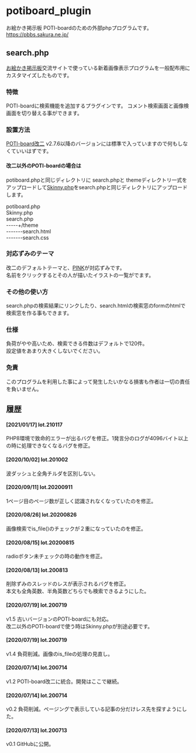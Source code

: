 # potiboard_plugin
お絵かき掲示板 POTI-boardのための外部phpプログラムです。 https://pbbs.sakura.ne.jp/

## search.php

[お絵かき掲示板](https://pbbs.sakura.ne.jp/)交流サイトで使っている新着画像表示プログラムを一般配布用にカスタマイズしたものです。

### 特徴

POTI-boardに検索機能を追加するプラグインです。
コメント検索画面と画像検画面を切り替える事ができます。

### 設置方法

[POTI-board改二](https://github.com/sakots/poti-kaini) v2.7.6以降のバージョンには標準で入っていますので何もしなくていいはずです。

#### 改二以外のPOTI-boardの場合は

potiboard.phpと同じディレクトリに
search.phpと
themeディレクトリ一式をアップロードして[Skinny.php](http://skinny.sx68.net/)をsearch.phpと同じディレクトリにアップロードします。

potiboard.php  
Skinny.php  
search.php  
-----+/theme  
-------search.html  
-------search.css  

### 対応ずみのテーマ

改二のデフォルトテーマと、[PINK](https://github.com/satopian/pink)が対応ずみです。  
名前をクリックするとその人が描いたイラストの一覧がでます。  

### その他の使い方

search.phpの検索結果にリンクしたり、search.htmlの検索窓のformのhtmlで検索窓を作る事もできます。    

### 仕様

負荷がやや高いため、検索できる件数はデフォルトで120件。  
設定値をあまり大きくしないでください。

### 免責

このプログラムを利用した事によって発生したいかなる損害も作者は一切の責任を負いません。

## 履歴
#### [2021/01/17] lot.210117  
PHP8環境で致命的エラーが出るバグを修正。1発言分のログが4096バイト以上の時に処理できなくなるバグを修正。
#### [2020/10/02] lot.201002
波ダッシュと全角チルダを区別しない。
#### [2020/09/11] lot.20200911
1ページ目のページ数が正しく認識されなくなっていたのを修正。
#### [2020/08/26] lot.20200826
画像検索でis_file()のチェックが２重になっていたのを修正。
#### [2020/08/15] lot.20200815
radioボタン未チェックの時の動作を修正。
#### [2020/08/13] lot.200813
削除ずみのスレッドのレスが表示されるバグを修正。  
本文も全角英数、半角英数どちらでも検索できるようにした。  
#### [2020/07/19] lot.200719
v1.5 古いバージョンのPOTI-boardにも対応。  
改二以外のPOTI-boardで使う時はSkinny.phpが別途必要です。  
#### [2020/07/19] lot.200719
v1.4 負荷削減。画像のis_fileの処理の見直し。 
#### [2020/07/14] lot.200714
v1.2 POTI-board改二に統合。開発はここで継続。
#### [2020/07/14] lot.200714
v0.2 負荷削減。ページングで表示している記事の分だけレス先を探すようにした。
#### [2020/07/13] lot.200713
v0.1 GitHubに公開。
